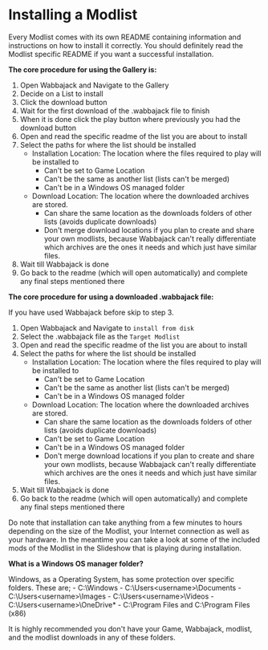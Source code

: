 # Installing a Modlist

Every Modlist comes with its own README containing information and instructions on how to install it correctly. You should definitely read the Modlist specific README if you want a successful installation.

**The core procedure for using the Gallery is:**

1) Open Wabbajack and Navigate to the Gallery
2) Decide on a List to install
3) Click the download button
4) Wait for the first download of the .wabbajack file to finish
5) When it is done click the play button where previously you had the download button
6) Open and read the specific readme of the list you are about to install
7) Select the paths for where the list should be installed
   - Installation Location: The location where the files required to play will be installed to
     - Can't be set to Game Location
     - Can't be the same as another list (lists can't be merged)
     - Can't be in a Windows OS managed folder
   - Download Location: The location where the downloaded archives are stored.
     - Can share the same location as the downloads folders of other lists (avoids duplicate downloads)
     - Don't merge download locations if you plan to create and share your own modlists, because Wabbajack can't really differentiate which archives are the ones it needs and which just have similar files.
8) Wait till Wabbajack is done
9) Go back to the readme (which will open automatically) and complete any final steps mentioned there

**The core procedure for using a downloaded .wabbajack file:**

If you have used Wabbajack before skip to step 3.

1) Open Wabbajack and Navigate to `install from disk`
2) Select the .wabbajack file as the `Target Modlist`
3) Open and read the specific readme of the list you are about to install
4) Select the paths for where the list should be installed
   - Installation Location: The location where the files required to play will be installed to
     - Can't be set to Game Location
     - Can't be the same as another list (lists can't be merged)
     - Can't be in a Windows OS managed folder
   - Download Location: The location where the downloaded archives are stored.
     - Can share the same location as the downloads folders of other lists (avoids duplicate downloads)
     - Can't be set to Game Location
     - Can't be in a Windows OS managed folder
     - Don't merge download locations if you plan to create and share your own modlists, because Wabbajack can't really differentiate which archives are the ones it needs and which just have similar files.
5) Wait till Wabbajack is done
6) Go back to the readme (which will open automatically) and complete any final steps mentioned there

Do note that installation can take anything from a few minutes to hours depending on the size of the Modlist, your Internet connection as well as your hardware. In the meantime you can take a look at some of the included mods of the Modlist in the Slideshow that is playing during installation.

**What is a Windows OS manager folder?**

Windows, as a Operating System, has some protection over specific folders.
These are;
    - C:\Windows
    - C:\Users\<username>\Documents
    - C:\Users\<username>\Images
    - C:\Users\<username>\Videos
    - C:\Users\<username>\OneDrive\*
    - C:\Program Files and C:\Program Files (x86)

It is highly recommended you don't have your Game, Wabbajack, modlist, and the modlist downloads in any of these folders.
